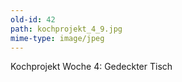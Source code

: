 ```yaml
---
old-id: 42
path: kochprojekt_4_9.jpg
mime-type: image/jpeg
---
```

Kochprojekt Woche 4:
Gedeckter Tisch
